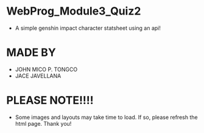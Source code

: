 # WebProg_Module3_Quiz2
- A simple genshin impact character statsheet using an api!
# MADE BY
- JOHN MICO P. TONGCO
- JACE JAVELLANA
# PLEASE NOTE!!!!
- Some images and layouts may take time to load. If so, please refresh the html page. Thank you!
